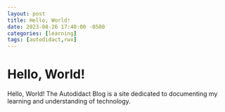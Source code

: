 ```yaml
---
layout: post
title: Hello, World!
date: 2023-08-26 17:40:00 -0500
categories: [learning]
tags: [autodidact,rwx]
---
```


# Hello, World!

Hello, World! The Autodidact Blog is a site dedicated to documenting my learning and understanding of technology.